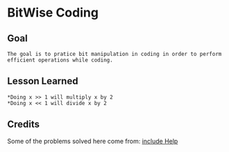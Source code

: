 # BitWise Coding

## Goal

    The goal is to pratice bit manipulation in coding in order to perform efficient operations while coding.

## Lesson Learned

    *Doing x >> 1 will multiply x by 2
    *Doing x << 1 will divide x by 2

## Credits

Some of the problems solved here come from: [include Help](https://www.includehelp.com/c-programs/c-programs-bitwise-programs-and-solutions.aspx)
